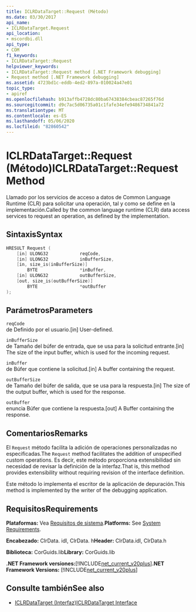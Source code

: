 ```yaml
---
title: ICLRDataTarget::Request (Método)
ms.date: 03/30/2017
api_name:
- ICLRDataTarget.Request
api_location:
- mscordbi.dll
api_type:
- COM
f1_keywords:
- ICLRDataTarget::Request
helpviewer_keywords:
- ICLRDataTarget::Request method [.NET Framework debugging]
- Request method [.NET Framework debugging]
ms.assetid: 4723bd1c-eddb-4ed2-897a-010024a47e01
topic_type:
- apiref
ms.openlocfilehash: b913affb4728dc80ba67438384cbeac87265f76d
ms.sourcegitcommit: d9c7ac5d06735a01c1fafe34efe9486734841a72
ms.translationtype: MT
ms.contentlocale: es-ES
ms.lasthandoff: 05/06/2020
ms.locfileid: "82860542"
---
```

# <a name="iclrdatatargetrequest-method"></a><span data-ttu-id="352b7-102">ICLRDataTarget::Request (Método)</span><span class="sxs-lookup"><span data-stu-id="352b7-102">ICLRDataTarget::Request Method</span></span>
<span data-ttu-id="352b7-103">Llamado por los servicios de acceso a datos de Common Language Runtime (CLR) para solicitar una operación, tal y como se define en la implementación.</span><span class="sxs-lookup"><span data-stu-id="352b7-103">Called by the common language runtime (CLR) data access services to request an operation, as defined by the implementation.</span></span>  
  
## <a name="syntax"></a><span data-ttu-id="352b7-104">Sintaxis</span><span class="sxs-lookup"><span data-stu-id="352b7-104">Syntax</span></span>  
  
```cpp  
HRESULT Request (  
    [in] ULONG32            reqCode,  
    [in] ULONG32            inBufferSize,  
    [in, size_is(inBufferSize)]
        BYTE                *inBuffer,  
    [in] ULONG32            outBufferSize,  
    [out, size_is(outBufferSize)]
        BYTE                *outBuffer  
);  
```  
  
## <a name="parameters"></a><span data-ttu-id="352b7-105">Parámetros</span><span class="sxs-lookup"><span data-stu-id="352b7-105">Parameters</span></span>  
 `reqCode`  
 <span data-ttu-id="352b7-106">de Definido por el usuario.</span><span class="sxs-lookup"><span data-stu-id="352b7-106">[in] User-defined.</span></span>  
  
 `inBufferSize`  
 <span data-ttu-id="352b7-107">de Tamaño del búfer de entrada, que se usa para la solicitud entrante.</span><span class="sxs-lookup"><span data-stu-id="352b7-107">[in] The size of the input buffer, which is used for the incoming request.</span></span>  
  
 `inBuffer`  
 <span data-ttu-id="352b7-108">de Búfer que contiene la solicitud.</span><span class="sxs-lookup"><span data-stu-id="352b7-108">[in] A buffer containing the request.</span></span>  
  
 `outBufferSize`  
 <span data-ttu-id="352b7-109">de Tamaño del búfer de salida, que se usa para la respuesta.</span><span class="sxs-lookup"><span data-stu-id="352b7-109">[in] The size of the output buffer, which is used for the response.</span></span>  
  
 `outBuffer`  
 <span data-ttu-id="352b7-110">enuncia Búfer que contiene la respuesta.</span><span class="sxs-lookup"><span data-stu-id="352b7-110">[out] A Buffer containing the response.</span></span>  
  
## <a name="remarks"></a><span data-ttu-id="352b7-111">Comentarios</span><span class="sxs-lookup"><span data-stu-id="352b7-111">Remarks</span></span>  
 <span data-ttu-id="352b7-112">El `Request` método facilita la adición de operaciones personalizadas no especificadas.</span><span class="sxs-lookup"><span data-stu-id="352b7-112">The `Request` method facilitates the addition of unspecified custom operations.</span></span> <span data-ttu-id="352b7-113">Es decir, este método proporciona extensibilidad sin necesidad de revisar la definición de la interfaz.</span><span class="sxs-lookup"><span data-stu-id="352b7-113">That is, this method provides extensibility without requiring revision of the interface definition.</span></span>  
  
 <span data-ttu-id="352b7-114">Este método lo implementa el escritor de la aplicación de depuración.</span><span class="sxs-lookup"><span data-stu-id="352b7-114">This method is implemented by the writer of the debugging application.</span></span>  
  
## <a name="requirements"></a><span data-ttu-id="352b7-115">Requisitos</span><span class="sxs-lookup"><span data-stu-id="352b7-115">Requirements</span></span>  
 <span data-ttu-id="352b7-116">**Plataformas:** Vea [Requisitos de sistema](../../get-started/system-requirements.md).</span><span class="sxs-lookup"><span data-stu-id="352b7-116">**Platforms:** See [System Requirements](../../get-started/system-requirements.md).</span></span>  
  
 <span data-ttu-id="352b7-117">**Encabezado:** ClrData. idl, ClrData. h</span><span class="sxs-lookup"><span data-stu-id="352b7-117">**Header:** ClrData.idl, ClrData.h</span></span>  
  
 <span data-ttu-id="352b7-118">**Biblioteca:** CorGuids.lib</span><span class="sxs-lookup"><span data-stu-id="352b7-118">**Library:** CorGuids.lib</span></span>  
  
 <span data-ttu-id="352b7-119">**.NET Framework versiones:**[!INCLUDE[net_current_v20plus](../../../../includes/net-current-v20plus-md.md)]</span><span class="sxs-lookup"><span data-stu-id="352b7-119">**.NET Framework Versions:** [!INCLUDE[net_current_v20plus](../../../../includes/net-current-v20plus-md.md)]</span></span>  
  
## <a name="see-also"></a><span data-ttu-id="352b7-120">Consulte también</span><span class="sxs-lookup"><span data-stu-id="352b7-120">See also</span></span>

- [<span data-ttu-id="352b7-121">ICLRDataTarget (Interfaz)</span><span class="sxs-lookup"><span data-stu-id="352b7-121">ICLRDataTarget Interface</span></span>](iclrdatatarget-interface.md)
